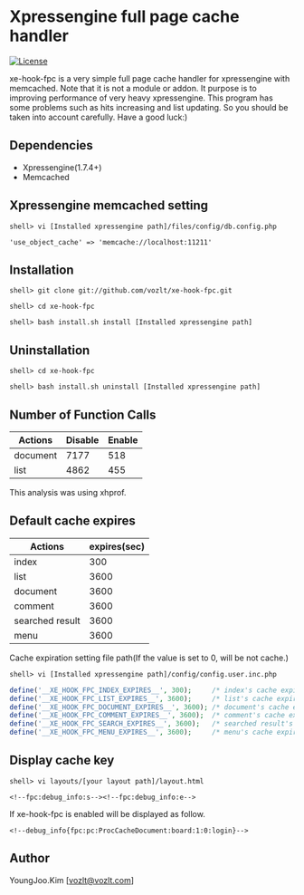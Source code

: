 Xpressengine full page cache handler
==========

[![License](http://img.shields.io/badge/license-GNU%20LGPL-brightgreen.svg)](http://www.gnu.org/licenses/gpl.html)

xe-hook-fpc is a very simple full page cache handler for xpressengine with memcached.
Note that it is not a module or addon.
It purpose is to improving performance of very heavy xpressengine.
This program has some problems such as hits increasing and list updating.
So you should be taken into account carefully.
Have a good luck:)

## Dependencies
* Xpressengine(1.7.4+)
* Memcached

## Xpressengine memcached setting

```
shell> vi [Installed xpressengine path]/files/config/db.config.php
```

```
'use_object_cache' => 'memcache://localhost:11211'
```

## Installation

```
shell> git clone git://github.com/vozlt/xe-hook-fpc.git
```

```
shell> cd xe-hook-fpc
```

```
shell> bash install.sh install [Installed xpressengine path]
```

## Uninstallation

```
shell> cd xe-hook-fpc
```

```
shell> bash install.sh uninstall [Installed xpressengine path]
```

## Number of Function Calls

| Actions           | Disable           | Enable            |
| ----------------- | ----------------- | ----------------- |
| document          | 7177              | 518               |
| list              | 4862              | 455               |

This analysis was using xhprof.

## Default cache expires

| Actions           | expires(sec)      |
| ----------------- | ----------------- |
| index             | 300               |
| list              | 3600              |
| document          | 3600              |
| comment           | 3600              |
| searched result   | 3600              |
| menu              | 3600              |

Cache expiration setting file path(If the value is set to 0, will be not cache.)
```
shell> vi [Installed xpressengine path]/config/config.user.inc.php
````

```php
define('__XE_HOOK_FPC_INDEX_EXPIRES__', 300);     /* index's cache expires time(sec) */
define('__XE_HOOK_FPC_LIST_EXPIRES__', 3600);     /* list's cache expires time(sec) */
define('__XE_HOOK_FPC_DOCUMENT_EXPIRES__', 3600); /* document's cache expires time(sec) */
define('__XE_HOOK_FPC_COMMENT_EXPIRES__', 3600);  /* comment's cache expires time(sec) */
define('__XE_HOOK_FPC_SEARCH_EXPIRES__', 3600);   /* searched result's cache expires time(sec) */
define('__XE_HOOK_FPC_MENU_EXPIRES__', 3600);     /* menu's cache expires time(sec) */
```

## Display cache key

```
shell> vi layouts/[your layout path]/layout.html
```

```
<!--fpc:debug_info:s--><!--fpc:debug_info:e-->
```

If xe-hook-fpc is enabled will be displayed as follow.
```
<!--debug_info{fpc:pc:ProcCacheDocument:board:1:0:login}-->
```

## Author
YoungJoo.Kim [<vozlt@vozlt.com>]
